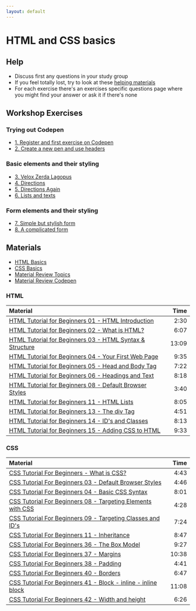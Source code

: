 ```yaml
---
layout: default
---
```

# HTML and CSS basics

## Help

- Discuss first any questions in your study group
- If you feel totally lost, try to look at these [helping materials](#materials)
- For each exercise there's an exercises specific questions page where you might find your answer or ask it if there's none

## Workshop Exercises

### Trying out Codepen

- [1. Register and first exercise on Codepen](exercises/codepen-start.md)
- [2. Create a new pen and use headers](exercises/headers.md)

### Basic elements and their styling

- [3. Velox Zerda Lagopus](exercises/velox-zerda-lagopus.md)
- [4. Directions](exercises/directions.md)
- [5. Directions Again](exercises/directions-again.md)
- [6. Lists and texts](exercises/lists-and-texts.md)

### Form elements and their styling

- [7. Simple but stylish form](exercises/simple-form.md)
- [8. A complicated form](exercises/complicated-form.md)

## Materials

- [HTML Basics](https://developer.mozilla.org/en-US/Learn/Getting_started_with_the_web/HTML_basics)
- [CSS Basics](https://developer.mozilla.org/en-US/Learn/Getting_started_with_the_web/CSS_basics)
- [Material Review Topics](html-css-basics-topics.md)
- [Material Review Codepen](https://codepen.io/adamgyulavari/pen/ExjrbOa)

### HTML

| Material                                                                                                |  Time |
| :------------------------------------------------------------------------------------------------------ | ----: |
| [HTML Tutorial for Beginners 01 - HTML Introduction](https://www.youtube.com/watch?v=Y1BlT4_c_SU)       |  2:30 |
| [HTML Tutorial for Beginners 02 - What is HTML?](https://www.youtube.com/watch?v=cZCq8lQ-vZ0)           |  6:07 |
| [HTML Tutorial for Beginners 03 - HTML Syntax & Structure](https://www.youtube.com/watch?v=IJWcX2EDAKg) | 13:09 |
| [HTML Tutorial for Beginners 04 - Your First Web Page](https://www.youtube.com/watch?v=MnaKa7igX7k)     |  9:35 |
| [HTML Tutorial for Beginners 05 - Head and Body Tag](https://www.youtube.com/watch?v=mNRzWMH5xK0)       |  7:22 |
| [HTML Tutorial for Beginners 06 - Headings and Text](https://www.youtube.com/watch?v=XxZPrn1VFTc)       |  8:18 |
| [HTML Tutorial for Beginners 08 - Default Browser Styles](https://www.youtube.com/watch?v=OwC4xNWihoM)  |  3:40 |
| [HTML Tutorial for Beginners 11 - HTML Lists](https://www.youtube.com/watch?v=HeQvQEiGMKk)              |  8:05 |
| [HTML Tutorial for Beginners 13 - The div Tag](https://www.youtube.com/watch?v=-XQlr727A8w)             |  4:51 |
| [HTML Tutorial for Beginners 14 - ID's and Classes](https://www.youtube.com/watch?v=9UNmumTYuq8)        |  8:13 |
| [HTML Tutorial for Beginners 15 - Adding CSS to HTML](https://www.youtube.com/watch?v=Tc4IsPFB01E)      |  9:33 |

### CSS

| Material                                                                                                     |  Time |
| :----------------------------------------------------------------------------------------------------------- | ----: |
| [CSS Tutorial For Beginners - What is CSS?](https://www.youtube.com/watch?v=4BEyFVufmM8)                     |  4:43 |
| [CSS Tutorial For Beginners 03 - Default Browser Styles](https://www.youtube.com/watch?v=iqTgros3FTc)        |  4:46 |
| [CSS Tutorial For Beginners 04 - Basic CSS Syntax](https://www.youtube.com/watch?v=1CqHws4WZ-M)              |  8:01 |
| [CSS Tutorial For Beginners 08 - Targeting Elements with CSS](https://www.youtube.com/watch?v=f7c7bTrqXic)   |  4:28 |
| [CSS Tutorial For Beginners 09 - Targeting Classes and ID's](https://www.youtube.com/watch?v=hrqo_GOwHHs)    |  7:24 |
| [CSS Tutorial For Beginners 11 - Inheritance](https://www.youtube.com/watch?v=ZMpaebQ3n6A)                   |  8:47 |
| [CSS Tutorial For Beginners 36 - The Box Model](https://www.youtube.com/watch?v=Qx-yzUBqatQ)                 |  9:27 |
| [CSS Tutorial For Beginners 37 - Margins](https://www.youtube.com/watch?v=ggo0di5L6sA)                       | 10:38 |
| [CSS Tutorial For Beginners 38 - Padding](https://www.youtube.com/watch?v=4YF-eaX4P0k)                       |  4:41 |
| [CSS Tutorial For Beginners 40 - Borders](https://www.youtube.com/watch?v=sdn5p4kf91c)                       |  6:47 |
| [CSS Tutorial For Beginners 41 - Block - inline - inline block](https://www.youtube.com/watch?v=HuiPIK-0-_A) | 11:08 |
| [CSS Tutorial For Beginners 42 - Width and height](https://www.youtube.com/watch?v=b9lWNg8lwW4)              |  6:26 |
